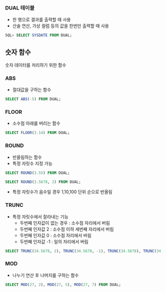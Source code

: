 ### DUAL 테이블

- 한 행으로 결과를 출력할 때 사용
- 산술 연산, 가상 컬럼 등의 값을 한번만 출력할 때 사용

```sql
SQL> SELECT SYSDATE FROM DUAL;
```

## 숫자 함수

숫자 데이터를 처리하기 위한 함수

### ABS

- 절대값을 구하는 함수

```sql
SELECT ABS(-5) FROM DUAL; 
```

### FLOOR

- 소수점 아래를 버리는 함수

```sql
SELECT FLOOR(3.14) FROM DUAL;
```

### ROUND

- 반올림하는 함수
- 특정 자릿수 지정 가능

```sql
SELECT ROUND(3.55) FROM DUAL;

SELECT ROUND(3.5678, 2) FROM DUAL;
```

- 특정 자릿수가 음수일 경우
1,10,100 단위 순으로 반올림

### TRUNC

- 특정 자릿수에서 잘라내는 기능
    - 두번째 인자값이 없는 경우 : 소수점 자리에서 버림
    - 두번째 인자값 2 : 소수점 이하 세번째 자리에서 버림
    - 두번째 인자값 0 : 소수점 자리에서 버림
    - 두번째 인자값 -1 : 일의 자리에서 버림

```sql
SELECT TRUNC(34.5678, 2), TRUNC(34.5678, -1), TRUNC(34.5678), TRUNC(34.5678, 0) FROM DUAL;
```

### MOD

- 나누기 연산 후 나머지를 구하는 함수

```sql
SELECT MOD(27, 2), MOD(27, 5), MOD(27, 7) FROM DUAL;
```
